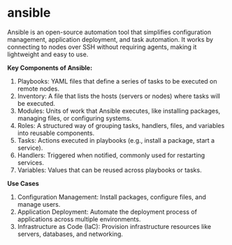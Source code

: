 # ansible
Ansible is an open-source automation tool that simplifies configuration management, application deployment, and task automation. It works by connecting to nodes over SSH without requiring agents, making it lightweight and easy to use.

**Key Components of Ansible:**

1. Playbooks: YAML files that define a series of tasks to be executed on remote nodes.
2. Inventory: A file that lists the hosts (servers or nodes) where tasks will be executed.
3. Modules: Units of work that Ansible executes, like installing packages, managing files, or configuring systems.
4. Roles: A structured way of grouping tasks, handlers, files, and variables into reusable components.
5. Tasks: Actions executed in playbooks (e.g., install a package, start a service).
6. Handlers: Triggered when notified, commonly used for restarting services.
7. Variables: Values that can be reused across playbooks or tasks.

**Use Cases**
1. Configuration Management: Install packages, configure files, and manage users.
2. Application Deployment: Automate the deployment process of applications across multiple environments.
3. Infrastructure as Code (IaC): Provision infrastructure resources like servers, databases, and networking.
